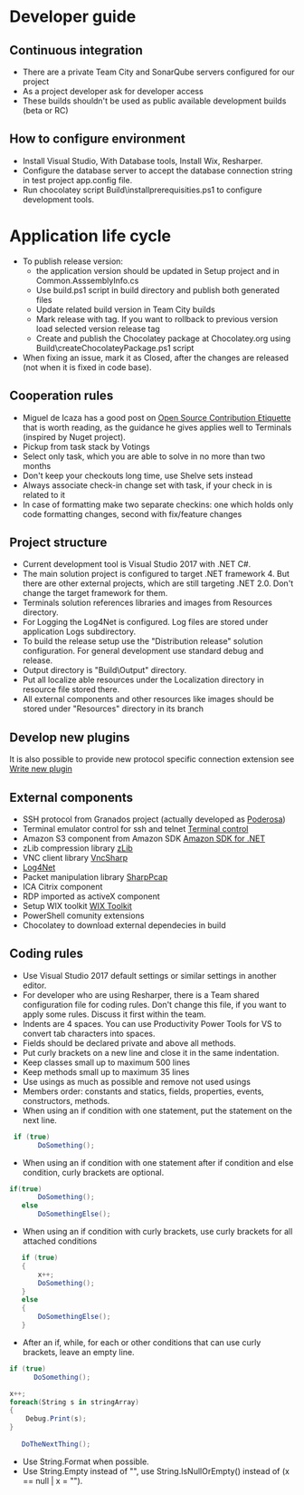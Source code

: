 # Developer guide
## Continuous integration
* There are a private Team City and SonarQube servers configured for our project 
* As a project developer ask for developer access
* These builds shouldn't be used as public available development builds (beta or RC)

## How to configure environment
* Install Visual Studio, With Database tools, Install Wix, Resharper.
* Configure the database server to accept the database connection string in test project app.config file.
* Run chocolatey script Build\installprerequisities.ps1 to configure development tools.

# Application life cycle
* To publish release version:
  * the application version should be updated in Setup project and in Common.AsssemblyInfo.cs
  * Use build.ps1 script in build directory and publish both generated files
  * Update related build version in Team City builds
  * Mark release with tag. If you want to rollback to previous version load selected version release tag
  * Create and publish the Chocolatey package at Chocolatey.org using Build\createChocolateyPackage.ps1 script
* When fixing an issue, mark it as Closed, after the changes are released (not when it is fixed in code base).

## Cooperation rules
* Miguel de Icaza has a good post on [Open Source Contribution Etiquette](http://tirania.org/blog/archive/2010/Dec-31.html)
 that is worth reading, as the guidance he gives applies well to Terminals (inspired by Nuget project).
* Pickup from task stack by Votings
* Select only task, which you are able to solve in no more than two months
* Don't keep your checkouts long time, use Shelve sets instead
* Always associate check-in change set with task, if your check in is related to it
* In case of formatting make two separate checkins: one which holds only code formatting changes, second with fix/feature changes

## Project structure
* Current development tool is Visual Studio 2017 with .NET C#.
* The main solution project is configured to target .NET framework 4. But there are other external projects, which are still targeting .NET 2.0. Don't change the target framework for them.
* Terminals solution references libraries and images from Resources directory.
* For Logging the Log4Net is configured. Log files are stored under application Logs subdirectory.
* To build the release setup use the "Distribution release" solution configuration. For general development use standard debug and release.
* Output directory is "Build\Output" directory.
* Put all localize able resources under the Localization directory in resource file stored there.
* All external components and other resources like images should be stored under "Resources" directory in its branch

## Develop new plugins
It is also possible to provide new protocol specific connection extension see [Write new plugin](/Docs/WriteNewPlugin.md)

## External components
* SSH protocol from Granados project (actually developed as [Poderosa](http://sourceforge.net/projects/poderosa/))
* Terminal emulator control for ssh and telnet [Terminal control](http://www.codeproject.com/KB/IP/Terminal_Control_Project.aspx)
* Amazon S3 component from Amazon SDK [Amazon SDK for .NET](http://aws.amazon.com/sdkfornet/)
* zLib compression library [zLib](http://www.componentace.com/)
* VNC client library [VncSharp](http://cdot.senecac.on.ca/projects/vncsharp/)
* [Log4Net](http://logging.apache.org/log4net/)
* Packet manipulation library [SharpPcap](http://www.tamirgal.com/blog/page/SharpPcap.aspx)
* ICA Citrix component
* RDP imported as activeX component
* Setup WIX toolkit [WIX Toolkit](http://WixToolSet.org)
* PowerShell comunity extensions
* Chocolatey to download external dependecies in build

## Coding rules
* Use Visual Studio 2017 default settings or similar settings in another editor.
* For developer who are using Resharper, there is a Team shared configuration file for coding rules. Don't change this file, if you want to apply some rules. Discuss it first within the team.
* Indents are 4 spaces. You can use Productivity Power Tools for VS to convert tab characters into spaces.
* Fields should be declared private and above all methods.
* Put curly brackets on a new line and close it in the same indentation.
* Keep classes small up to maximum 500 lines
* Keep methods small up to maximum 35 lines
* Use usings as much as possible and remove not used usings 
* Members order: constants and statics, fields, properties, events, constructors, methods.
* When using an if condition with one statement, put the statement on the next line.

```cs
 if (true)
       DoSomething();
```

* When using an if condition with one statement after if condition and else condition, curly brackets are optional.

```cs
if(true)
       DoSomething();
   else
       DoSomethingElse();
```

* When using an if condition with curly brackets, use curly brackets for all attached conditions

```cs
   if (true)
   {
       x++;
       DoSomething();
   }
   else
   {
       DoSomethingElse();
   }
```

* After an if, while, for each or other conditions that can use curly brackets, leave an empty line.

```cs
if (true)
      DoSomething();

x++;
foreach(String s in stringArray)
{
    Debug.Print(s);
}
   
   DoTheNextThing();
```

* Use String.Format when possible.
* Use String.Empty instead of "", use String.IsNullOrEmpty() instead of (x == null | x = "").

